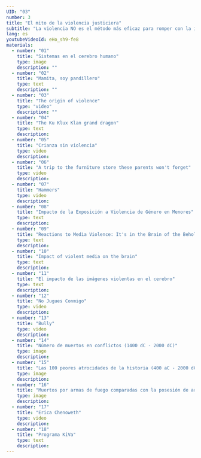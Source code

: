 ```yaml
---
UID: "03"
number: 3
title: "El mito de la violencia justiciera"
subtitle: "La violencia NO es el método más eficaz para romper con la injusticia presente y establecer la paz."
lang: es
youtubeVideoId: eHo_sh9-fe8
materials:
  - number: "01"
    title: "Sistemas en el cerebro humano"
    type: image
    description: ""
  - number: "02"
    title: "Mamita, soy pandillero"
    type: text
    description: ""
  - number: "03"
    title: "The origin of violence"
    type: "video"
    description: ""
  - number: "04"
    title: "The Ku Klux Klan grand dragon"
    type: text
    description:
  - number: "05"
    title: "Crianza sin violencia"
    type: video
    description:
  - number: "06"
    title: "A trip to the furniture store these parents won't forget"
    type: video
    description:
  - number: "07"
    title: "Hammers"
    type: video
    description:
  - number: "08"
    title: "Impacto de la Exposición a Violencia de Género en Menores"
    type: text
    description:
  - number: "09"
    title: "Reactions to Media Violence: It's in the Brain of the Beholder"
    type: text
    description:
  - number: "10"
    title: "Impact of violent media on the brain"
    type: text
    description:
  - number: "11"
    title: "El impacto de las imágenes violentas en el cerebro"
    type: text
    description:
  - number: "12"
    title: "No Jugues Conmigo"
    type: video
    description:
  - number: "13"
    title: "Bully"
    type: video
    description:
  - number: "14"
    title: "Número de muertos en conflictos (1400 dC - 2000 dC)"
    type: image
    description:
  - number: "15"
    title: "Las 100 peores atrocidades de la historia (400 aC - 2000 dC)"
    type: image
    description:
  - number: "16"
    title: "Muertos por armas de fuego comparadas con la posesión de armas por civiles (2018)"
    type: image
    description:
  - number: "17"
    title: "Erica Chenoweth"
    type: video
    description:
  - number: "18"
    title: "Programa KiVa"
    type: text
    description:
---
```

